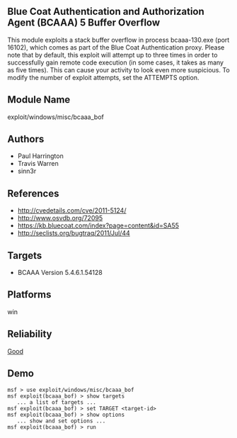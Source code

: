 ## Blue Coat Authentication and Authorization Agent (BCAAA) 5 Buffer Overflow

This module exploits a stack buffer overflow in process 
bcaaa-130.exe (port 16102), which comes as part of the Blue 
Coat Authentication proxy. Please note that by default, this 
exploit will attempt up to three times in order to 
successfully gain remote code execution (in some cases, it 
takes as many as five times). This can cause your activity 
to look even more suspicious. To modify the number of 
exploit attempts, set the ATTEMPTS option.


## Module Name
exploit/windows/misc/bcaaa_bof

## Authors
* Paul Harrington
* Travis Warren
* sinn3r


## References
* http://cvedetails.com/cve/2011-5124/
* http://www.osvdb.org/72095
* https://kb.bluecoat.com/index?page=content&id=SA55
* http://seclists.org/bugtraq/2011/Jul/44



## Targets
* BCAAA Version 5.4.6.1.54128


## Platforms
win

## Reliability
[Good](https://github.com/rapid7/metasploit-framework/wiki/Exploit-Ranking)

## Demo

```
msf > use exploit/windows/misc/bcaaa_bof
msf exploit(bcaaa_bof) > show targets
   ... a list of targets ...
msf exploit(bcaaa_bof) > set TARGET <target-id>
msf exploit(bcaaa_bof) > show options
   ... show and set options ...
msf exploit(bcaaa_bof) > run
```
    
    